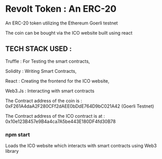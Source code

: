 # Revolt Token : An ERC-20

An ERC-20 token utilizing the Ethereum Goerli testnet

The coin can be bought via the ICO website built using react

## TECH STACK USED : 
 Truffle : For Testing the smart contracts,

Solidity : Writing Smart Contracts,

React : Creating the frontend for the ICO website,                  

Web3.Js : Interacting with smart contracts

The Contract address of the coin is  : 0xF261A4daA2F280CFf2dAEE0bDdE764D9bC021A42
(Goerli Testnet)

The Contract address of the ICO contract is at : 0x10e123B457e9B4a4ca7A5be443E180DF4fd30B78


### npm start

Loads the ICO website which interacts with smart contracts using Web3 library 

